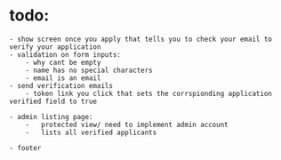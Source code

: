 # todo:

    - show screen once you apply that tells you to check your email to verify your application
    - validation on form inputs:
        - why cant be empty
        - name has no special characters
        - email is an email
    - send verification emails
        - token link you click that sets the corrspionding application verified field to true

    - admin listing page:
        -   protected view/ need to implement admin account
        -   lists all verified applicants

    - footer